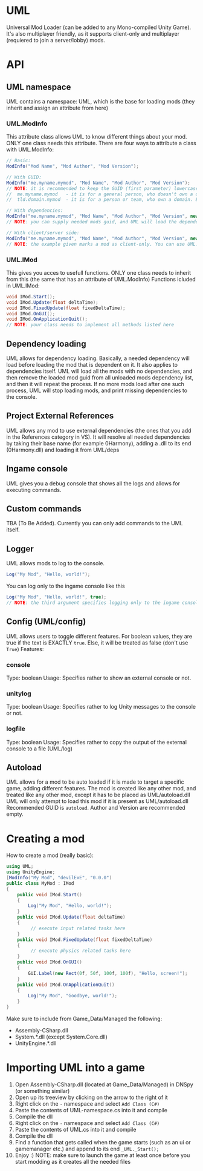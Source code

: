 # UML
 Universal Mod Loader (can be added to any Mono-compiled Unity Game).
 It's also multiplayer friendly, as it supports client-only and multiplayer (requiered to join a server/lobby) mods.
# API
 ## UML namespace
  UML contains a namespace: UML, which is the base for loading mods (they inherit and assign an attribute from here)
  ### UML.ModInfo
   This attribute class allows UML to know different things about your mod. ONLY one class needs this attribute.
   There are four ways to attribute a class with UML.ModInfo:
   ```cs
// Basic:
ModInfo("Mod Name", "Mod Author", "Mod Version");
   
// With GUID:
ModInfo("me.myname.mymod", "Mod Name", "Mod Author", "Mod Version");
// NOTE: it is recommended to keep the GUID (first parameter) lowercase, and in the following format:
//  me.myname.mymod   - it is for a general person, who doesn't own a domain. Example: me.devilexe.test-mod
//  tld.domain.mymod  - it is for a person or team, who own a domain. Example: go-ro.redline2.test-mod. if you own a subdomain, make the tld as domain-tld, like in the example
   
// With dependencies:
ModInfo("me.myname.mymod", "Mod Name", "Mod Author", "Mod Version", new string[] { "me.author.dep1", "me.another-author.dep2" });
// NOTE: you can supply needed mods guid, and UML will load the dependency before the mod itself
   
// With client/server side:
ModInfo("me.myname.mymod", "Mod Name", "Mod Author", "Mod Version", new string[] { "me.author.dep1", "me.another-author.dep2" }, UML.ModType.ClientOnly);
// NOTE: the example given marks a mod as client-only. You can use UML.ModType.Multiplayer to mark it needed for multiplayer. Feel free to add more to the enum
   ```
  
  ### UML.IMod
   This gives you acces to usefull functions. ONLY one class needs to inherit from this (the same that has an attribute of UML.ModInfo)
   Functions icluded in UML.IMod:
   ```cs
void IMod.Start();
void IMod.Update(float deltaTime);
void IMod.FixedUpdate(float fixedDeltaTime);
void IMod.OnGUI();
void IMod.OnApplicationQuit();
// NOTE: your class needs to implement all methods listed here
   ```
 
 ## Dependency loading
  UML allows for dependency loading.
  Basically, a needed dependency will load before loading the mod that is dependent on it. It also applies to dependencies itself.
  UML will load all the mods with no dependencies, and then remove the loaded mod guid from all unloaded mods dependency list, and then it will repeat the process.
  If no more mods load after one such process, UML will stop loading mods, and print missing dependencies to the console.
 
 ## Project External References
  UML allows any mod to use external dependencies (the ones that you add in the References category in VS).
  It will resolve all needed dependencies by taking their base name (for example 0Harmony), adding a .dll to its end (0Harmony.dll) and loading it from UML/deps
 
 ## Ingame console
  UML gives you a debug console that shows all the logs and allows for executing commands.
 
 ## Custom commands
  TBA (To Be Added).
  Currently you can only add commands to the UML itself.
 
 ## Logger
  UML allows mods to log to the console.
  ```cs
Log("My Mod", "Hello, world!");
  ```
  You can log only to the ingame console like this
  ```cs
Log("My Mod", "Hello, world!", true);
// NOTE: the third argument specifies logging only to the ingame console (true) or to the console and/or logfile (false)
  ```
  
 ## Config (UML/config)
  UML allows users to toggle different features.
  For boolean values, they are true if the text is EXACTLY `true`. Else, it will be treated as false (don't use `True`)
  Features:
  ### console
  Type: boolean
  Usage: Specifies rather to show an external console or not.
  ### unitylog
  Type: boolean
  Usage: Specifies rather to log Unity messages to the console or not.
  ### logfile
  Type: boolean
  Usage: Specifies rather to copy the output of the external console to a file (UML/log)
 
 ## Autoload
  UML allows for a mod to be auto loaded if it is made to target a specific game, adding different features.
  The mod is created like any other mod, and treated like any other mod, except it has to be placed as UML/autoload.dll
  UML will only attempt to load this mod if it is present as UML/autoload.dll
  Recommended GUID is `autoload`. Author and Version are recommended empty.
  
 
 # Creating a mod
 How to create a mod (really basic):
```cs
using UML;
using UnityEngine;
[ModInfo("My Mod", "devilExE", "0.0.0")
public class MyMod : IMod
{
    public void IMod.Start()
    {
        Log("My Mod", "Hello, world!");
    }
    public void IMod.Update(float deltaTime)
    {
         // execute input related tasks here
    }
    public void IMod.FixedUpdate(float fixedDeltaTime)
    {
         // execute physics related tasks here
    }
    public void IMod.OnGUI()
    {
        GUI.Label(new Rect(0f, 50f, 100f, 100f), "Hello, screen!");
    }
    public void IMod.OnApplicationQuit()
    {
        Log("My Mod", "Goodbye, world!");
    }
}
```
Make sure to include from Game_Data/Managed the following:
- Assembly-CSharp.dll
- System.\*.dll (except System.Core.dll)
- UnityEngine.\*.dll

# Importing UML into a game
1. Open Assembly-CSharp.dll (located at Game_Data/Managed) in DNSpy (or something similar)
2. Open up its treeview by clicking on the arrow to the right of it
3. Right click on the `-` namespace and select `Add Class (C#)`
4. Paste the contents of UML-namespace.cs into it and compile
5. Compile the dll
6. Right click on the `-` namespace and select `Add Class (C#)`
7. Paste the contents of UML.cs into it and compile
8. Compile the dll
9. Find a function that gets called when the game starts (such as an ui or gamemanager etc.) and append to its end `_UML._Start();`
10. Enjoy :)
NOTE: make sure to launch the game at least once before you start modding as it creates all the needed files
